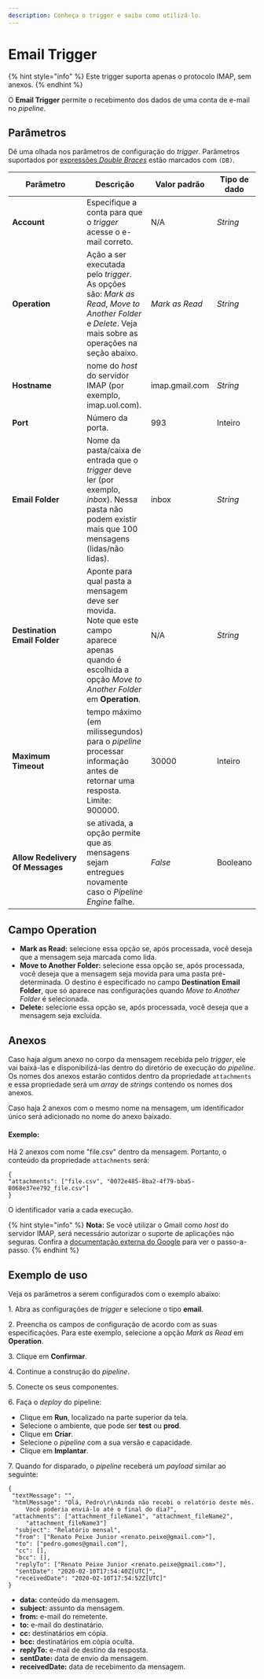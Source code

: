 ```yaml
---
description: Conheça o trigger e saiba como utilizá-lo.
---
```


# Email Trigger

{% hint style="info" %}
Este trigger suporta apenas o protocolo IMAP, sem anexos.
{% endhint %}

O **Email Trigger** permite o recebimento dos dados de uma conta de e-mail no _pipeline_.&#x20;

## Parâmetros

Dê uma olhada nos parâmetros de configuração do _trigger_. Parâmetros suportados por [expressões _Double Braces_](../../build/double-braces/) estão marcados com `(DB)`.

<table data-full-width="true"><thead><tr><th width="239">Parâmetro</th><th>Descrição</th><th>Valor padrão</th><th>Tipo de dado</th></tr></thead><tbody><tr><td><strong>Account</strong></td><td>Especifique a conta para que o <em>trigger</em> acesse o e-mail correto.</td><td>N/A</td><td><em>String</em></td></tr><tr><td><strong>Operation</strong></td><td>Ação a ser executada pelo <em>trigger</em>. As opções são: <em>Mark as Read</em>, <em>Move to Another Folder</em> e <em>Delete</em>. Veja mais sobre as operações na seção abaixo.</td><td><em>Mark as Read</em></td><td><em>String</em></td></tr><tr><td><strong>Hostname</strong></td><td>nome do <em>host</em> do servidor IMAP (por exemplo, imap.uol.com).</td><td>imap.gmail.com</td><td><em>String</em></td></tr><tr><td><strong>Port</strong></td><td>Número da porta.</td><td>993</td><td>Inteiro</td></tr><tr><td><strong>Email Folder</strong></td><td>Nome da pasta/caixa de entrada que o <em>trigger</em> deve ler (por exemplo, <em>inbox</em>). Nessa pasta não podem existir mais que 100 mensagens (lidas/não lidas).</td><td>inbox</td><td><em>String</em></td></tr><tr><td><strong>Destination Email Folder</strong></td><td>Aponte para qual pasta a mensagem deve ser movida. <br>Note que este campo aparece apenas quando é escolhida a opção <em>Move to Another Folder</em> em <strong>Operation</strong>.</td><td>N/A</td><td><em>String</em></td></tr><tr><td><strong>Maximum Timeout</strong></td><td>tempo máximo (em milissegundos) para o <em>pipeline</em> processar informação antes de retornar uma resposta. Limite: 900000.</td><td>30000</td><td>Inteiro</td></tr><tr><td><strong>Allow Redelivery Of Messages</strong></td><td>se ativada, a opção permite que as mensagens sejam entregues novamente caso o <em>Pipeline Engine</em> falhe.</td><td><em>False</em></td><td>Booleano</td></tr></tbody></table>

## Campo Operation <a href="#h_7f01d390b4" id="h_7f01d390b4"></a>

* **Mark as Read:** selecione essa opção se, após processada, você deseja que a mensagem seja marcada como lida.
* **Move to Another Folder:** selecione essa opção se, após processada, você deseja que a mensagem seja movida para uma pasta pré-determinada. O destino é especificado no campo **Destination Email Folder**, que só aparece nas configurações quando _Move to Another Folder_ é selecionada.
* **Delete:** selecione essa opção se, após processada, você deseja que a mensagem seja excluída.

## Anexos <a href="#h_ed7b1075bc" id="h_ed7b1075bc"></a>

Caso haja algum anexo no corpo da mensagem recebida pelo _trigger_, ele vai baixá-las e disponibilizá-las dentro do diretório de execução do _pipeline_. Os nomes dos anexos estarão contidos dentro da propriedade `attachments` e essa propriedade será um _array_ de _strings_ contendo os nomes dos anexos.

Caso haja 2 anexos com o mesmo nome na mensagem, um identificador único será adicionado no nome do anexo baixado.

#### **Exemplo:**

Há 2 anexos com nome "file.csv" dentro da mensagem. Portanto, o conteúdo da propriedade `attachments` será:

```
{
"attachments": ["file.csv", "0072e485-8ba2-4f79-bba5-8068e37ee792_file.csv"]
}
```

O identificador varia a cada execução.

{% hint style="info" %}
**Nota:** Se você utilizar o Gmail como _host_ do servidor IMAP, será necessário autorizar o suporte de aplicações não seguras. Confira a [documentação externa do Google](https://support.google.com/accounts/answer/6010255?hl=pt-BR) para ver o passo-a-passo.
{% endhint %}

## Exemplo de uso&#x20;

Veja os parâmetros a serem configurados com o exemplo abaixo:

1\. Abra as configurações de _trigger_ e selecione o tipo **email**.

2\. Preencha os campos de configuração de acordo com as suas especificações. Para este exemplo, selecione a opção _Mark as Read_ em **Operation**.

3\. Clique em **Confirmar**.

4\. Continue a construção do _pipeline_.

5\. Conecte os seus componentes.

6\. Faça o _deploy_ do pipeline:

* Clique em **Run**, localizado na parte superior da tela.
* Selecione o ambiente, que pode ser **test** ou **prod**.
* Clique em **Criar**.
* Selecione o _pipeline_ com a sua versão e capacidade.
* Clique em **Implantar**.

7\. Quando for disparado, o _pipeline_ receberá um _payload_ similar ao seguinte:

```
{ 
 "textMessage": "",
 "htmlMessage": "Olá, Pedro\r\nAinda não recebi o relatório deste mês. 
     Você poderia enviá-lo até o final do dia?",
 "attachments": ["attachment_fileName1", "attachment_fileName2", 
     "attachment_fileName3"]
  "subject": "Relatório mensal",
  "from": ["Renato Peixe Junior <renato.peixe@gmail.com>"],
  "to": ["pedro.gomes@gmail.com"],
  "cc": [],
  "bcc": [],
  "replyTo": ["Renato Peixe Junior <renato.peixe@gmail.com>"],
  "sentDate": "2020-02-10T17:54:40Z[UTC]",
  "receivedDate": "2020-02-10T17:54:52Z[UTC]"
} 
```

* **data:** conteúdo da mensagem.
* **subject:** assunto da mensagem.
* **from:** e-mail do remetente.
* **to:** e-mail do destinatário.
* **cc:** destinatários em cópia.
* **bcc:** destinatários em cópia oculta.
* **replyTo:** e-mail de destino da resposta.
* **sentDate:** data de envio da mensagem.
* **receivedDate:** data de recebimento da mensagem.
